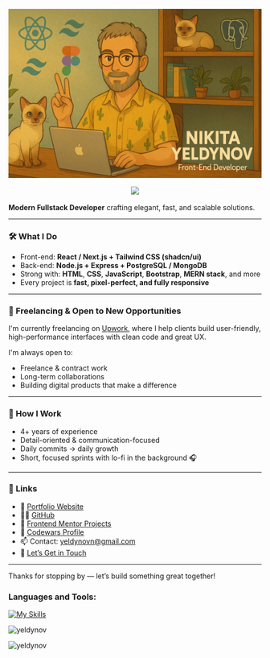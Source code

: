 <!-- <h1 align="center"><a href="https://www.upwork.com/freelancers/~01666af90b1c137ab9" target="_blank" rel="noopener noreferrer"> Hey, I'm Nikita</a></strong> </h1> 
<h1 align="center"><b>Hi , I'm Nikita Yeldynov </b><img src="https://media.giphy.com/media/hvRJCLFzcasrR4ia7z/giphy.gif" width="35"></h1>
-->

![Header](./git-banner-jun.png)
<p align="center">
<a href="https://github.com/DenverCoder1/readme-typing-svg">
  <img src="https://readme-typing-svg.herokuapp.com?font=Time+New+Roman&color=cyan&size=25&center=true&vCenter=true&width=600&height=100&lines=Hi,+I'm+Nikita+Yeldynov!;Front-End+Developer;Passionate+about+UI/UX;Freelancing+on+Upwork+💼;Loves+Figma,+Tailwind+%26+React;Daily+Commits+Keep+Me+Motivated;Let's+Build+Something+Great+Together!+🚀">
</a>
</p>

**Modern Fullstack Developer** crafting elegant, fast, and scalable solutions.

---

### 🛠️ What I Do

- Front-end: **React / Next.js + Tailwind CSS (shadcn/ui)**  
- Back-end: **Node.js + Express + PostgreSQL / MongoDB**  
- Strong with: **HTML**, **CSS**, **JavaScript**, **Bootstrap**, **MERN stack**, and more  
- Every project is **fast, pixel-perfect, and fully responsive**

---

### 💼 Freelancing & Open to New Opportunities

I'm currently freelancing on [Upwork](https://www.upwork.com/freelancers/~01666af90b1c137ab9), where I help clients build user-friendly, high-performance interfaces with clean code and great UX.

I'm always open to:
- Freelance & contract work  
- Long-term collaborations  
- Building digital products that make a difference  

---

### 🌱 How I Work

- 4+ years of experience  
- Detail-oriented & communication-focused  
- Daily commits → daily growth  
- Short, focused sprints with lo-fi in the background 🎧

---

### 📌 Links

- 💼 [Portfolio Website](https://yeldynov.tech/)
- 👨‍💻 [GitHub](https://github.com/yeldynov)
- 🧪 [Frontend Mentor Projects](https://www.frontendmentor.io/profile/yeldynov)
- 🧠 [Codewars Profile](https://www.codewars.com/users/yeldynov%20/)
- 📫 Contact: [yeldynovn@gmail.com](mailto:yeldynovn@gmail.com)
- 🤝 [Let’s Get in Touch](https://yeldynov.tech/contacts)

---

Thanks for stopping by — let’s build something great together!


<!-- <p align="left"> <img src="https://komarev.com/ghpvc/?username=yeldynov&label=Profile%20views&color=0e75b6&style=flat" alt="yeldynov" /> </p> -->



<h3 align="left">Languages and Tools:</h3>

[![My Skills](https://skillicons.dev/icons?i=figma,xd,css,html,js,ts,sass,less,tailwind,bootstrap,materialui,alpinejs,react,redux,nextjs,gatsby,threejs,unity,postman,regex,bots,nodejs,express,php,mongodb,mysql,postgres,sqlite,prisma,docker,linux,git,md,vercel,netlify,appwrite,azure,vite,yarn,npm,ps)](https://github.com/yeldynov)

<!-- COUNTER -->
 <p align="left"> <img src="https://komarev.com/ghpvc/?username=yeldynov&label=Profile%20views&color=0e75b6&style=flat" alt="yeldynov" /> </p>
 <!--  ![Alt text](https://spotify-recently-played-readme.vercel.app/api?user=31bfl3erxlqc7aijuqtq4yhs6hle) -->
 
 <p><img align="left" src="https://github-readme-stats.vercel.app/api/top-langs?username=yeldynov&&show_icons=true&theme=one_dark_pro&locale=en&layout=compact" alt="yeldynov" /></p> 


 <!--  <a href="https://git.io/streak-stats"><img src="https://streak-stats.demolab.com?user=yeldynov&theme=one_dark_pro&card_height=160" alt="GitHub Streak" /></a>  -->

<!-- <p><img align="center" src="https://github-readme-streak-stats.herokuapp.com/?user=yeldynov&" alt="yeldynov" /></p> -->

<!--[![Ashutosh's github activity graph](https://github-readme-activity-graph.vercel.app/graph?username=yeldynov&theme=react-dark&height=300)](https://github.com/ashutosh00710/github-readme-activity-graph) -->


